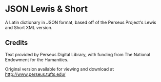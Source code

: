 # JSON Lewis & Short
A Latin dictionary in JSON format, based off of the Perseus Project's Lewis and Short XML version.

## Credits

Text provided by Perseus Digital Library, with funding from The National Endowment for the Humanities. 

Original version available for viewing and download at http://www.perseus.tufts.edu/